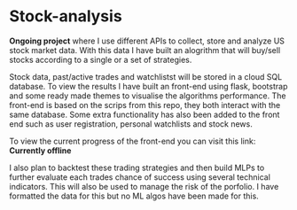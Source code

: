# Stock-analysis
**Ongoing project** where I use different APIs to collect, store and analyze US stock market data. With this data I have built an alogrithm that will buy/sell stocks according to a single or a set of strategies. 

Stock data, past/active trades and watchlistst will be stored in a cloud SQL database. To view the results I have built an front-end using flask, bootstrap and some ready made themes to visualise the algorithms performance. The front-end is based on the scrips from this repo, they both interact with the same database. Some extra functionality has also been added to the front end such as user registration, personal watchlists and stock news.

To view the current progress of the front-end you can visit this link: **Currently offline**

I also plan to backtest these trading strategies and then build MLPs to further evaluate each trades chance of success using several technical indicators. This will also be used to manage the risk of the porfolio. I have formatted the data for this but no ML algos have been made for this.

